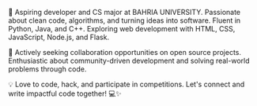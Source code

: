 👋 Aspiring developer and CS major at BAHRIA UNIVERSITY. Passionate about clean code, algorithms, and turning ideas into software. Fluent in Python, Java, and C++. Exploring web development with HTML, CSS, JavaScript, Node.js, and Flask.

🚀 Actively seeking collaboration opportunities on open source projects. Enthusiastic about community-driven development and solving real-world problems through code.

💡 Love to code, hack, and participate in competitions. Let's connect and write impactful code together! 💻✨
